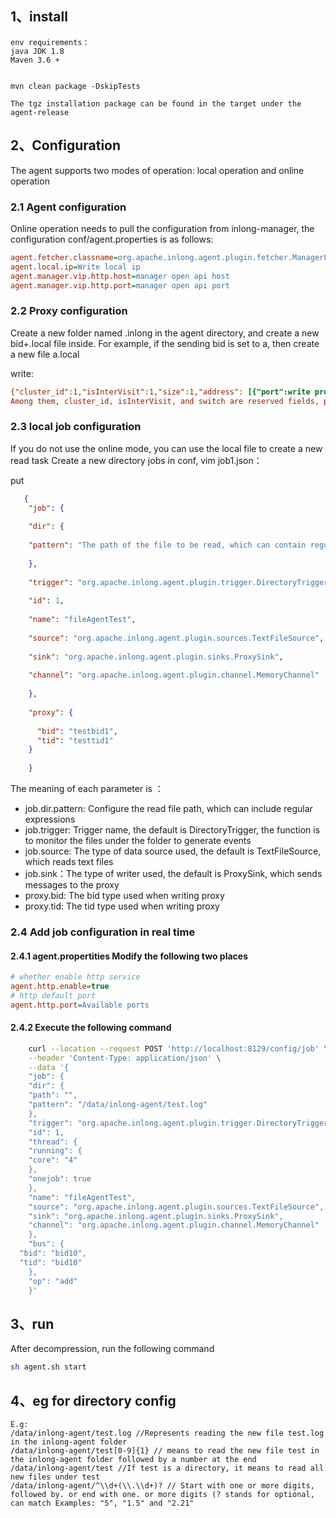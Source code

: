 
## 1、install

	env requirements：
	java JDK 1.8
	Maven 3.6 +
	
    
    mvn clean package -DskipTests

    The tgz installation package can be found in the target under the agent-release



## 2、Configuration
The agent supports two modes of operation: local operation and online operation


### 2.1 Agent configuration

Online operation needs to pull the configuration from inlong-manager, the configuration conf/agent.properties is as follows:
```ini
agent.fetcher.classname=org.apache.inlong.agent.plugin.fetcher.ManagerFetcher (the class name for fetch tasks, default ManagerFetcher）
agent.local.ip=Write local ip
agent.manager.vip.http.host=manager open api host
agent.manager.vip.http.port=manager open api port
```

### 2.2 Proxy configuration
Create a new folder named .inlong in the agent directory, and create a new bid+.local file inside. For example, if the sending bid is set to a, then create a new file a.local

write:
```ini
{"cluster_id":1,"isInterVisit":1,"size":1,"address": [{"port":write proxy port,"host":"write proxy ip"}], "switch":0}
Among them, cluster_id, isInterVisit, and switch are reserved fields, please fill in the default values
```

### 2.3 local job configuration
If you do not use the online mode, you can use the local file to create a new read task
Create a new directory jobs in conf,
vim job1.json：

put
```json
   {
    "job": {
    
    "dir": {
    
    "pattern": "The path of the file to be read, which can contain regular expressions"
    
    },
    
    "trigger": "org.apache.inlong.agent.plugin.trigger.DirectoryTrigger",
    
    "id": 1,
    
    "name": "fileAgentTest",
    
    "source": "org.apache.inlong.agent.plugin.sources.TextFileSource",
    
    "sink": "org.apache.inlong.agent.plugin.sinks.ProxySink",
    
    "channel": "org.apache.inlong.agent.plugin.channel.MemoryChannel"
    
    },
    
    "proxy": {
    
      "bid": "testbid1",
      "tid": "testtid1"
    }
    
    }
```

The meaning of each parameter is ：
- job.dir.pattern: Configure the read file path, which can include regular expressions
- job.trigger: Trigger name, the default is DirectoryTrigger, the function is to monitor the files under the folder to generate events
- job.source: The type of data source used, the default is TextFileSource, which reads text files
- job.sink：The type of writer used, the default is ProxySink, which sends messages to the proxy
- proxy.bid: The bid type used when writing proxy
- proxy.tid: The tid type used when writing proxy

### 2.4 Add job configuration in real time

#### 2.4.1 agent.propertities Modify the following two places
```ini
# whether enable http service
agent.http.enable=true
# http default port
agent.http.port=Available ports
```

#### 2.4.2 Execute the following command
```bash
    curl --location --request POST 'http://localhost:8129/config/job' \
    --header 'Content-Type: application/json' \
    --data '{
    "job": {
    "dir": {
    "path": "",
    "pattern": "/data/inlong-agent/test.log"
    },
    "trigger": "org.apache.inlong.agent.plugin.trigger.DirectoryTrigger",
    "id": 1,
    "thread": {
    "running": {
    "core": "4"
    },
    "onejob": true
    },
    "name": "fileAgentTest",
    "source": "org.apache.inlong.agent.plugin.sources.TextFileSource",
    "sink": "org.apache.inlong.agent.plugin.sinks.ProxySink",
    "channel": "org.apache.inlong.agent.plugin.channel.MemoryChannel"
    },
    "bus": {
  "bid": "bid10",
  "tid": "bid10"
    },
    "op": "add"
    }'
```

## 3、run
After decompression, run the following command

```bash
sh agent.sh start
```

## 4、eg for directory config

    E.g:
    /data/inlong-agent/test.log //Represents reading the new file test.log in the inlong-agent folder
    /data/inlong-agent/test[0-9]{1} // means to read the new file test in the inlong-agent folder followed by a number at the end
    /data/inlong-agent/test //If test is a directory, it means to read all new files under test
    /data/inlong-agent/^\\d+(\\.\\d+)? // Start with one or more digits, followed by. or end with one. or more digits (? stands for optional, can match Examples: "5", "1.5" and "2.21"
